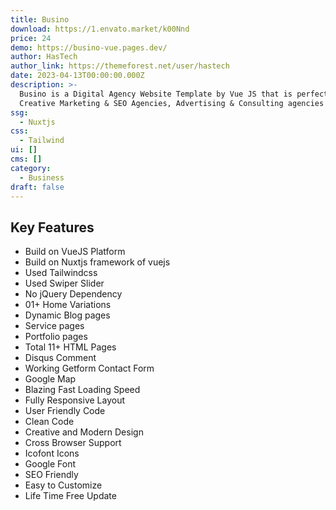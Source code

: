 ```yaml
---
title: Busino
download: https://1.envato.market/k00Nnd
price: 24
demo: https://busino-vue.pages.dev/
author: HasTech
author_link: https://themeforest.net/user/hastech
date: 2023-04-13T00:00:00.000Z
description: >-
  Busino is a Digital Agency Website Template by Vue JS that is perfect for
  Creative Marketing & SEO Agencies, Advertising & Consulting agencies
ssg:
  - Nuxtjs
css:
  - Tailwind
ui: []
cms: []
category:
  - Business
draft: false
---
```

## Key Features

- Build on VueJS Platform
- Build on Nuxtjs framework of vuejs
- Used Tailwindcss
- Used Swiper Slider
- No jQuery Dependency
- 01+ Home Variations
- Dynamic Blog pages
- Service pages
- Portfolio pages
- Total 11+ HTML Pages
- Disqus Comment
- Working Getform Contact Form
- Google Map
- Blazing Fast Loading Speed
- Fully Responsive Layout
- User Friendly Code
- Clean Code
- Creative and Modern Design
- Cross Browser Support
- Icofont Icons
- Google Font
- SEO Friendly
- Easy to Customize
- Life Time Free Update
